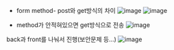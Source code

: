 + form method- post와 get방식의 차이
![image](https://github.com/tnduf6864/TIL/assets/66365553/88895e87-cd42-446d-83c6-34a3a7a86071)
![image](https://github.com/tnduf6864/TIL/assets/66365553/bb41f043-7641-4b7e-a03b-23c9eafc06d1)


+ method가 안적혀있으면 get방식으로 전송
![image](https://github.com/tnduf6864/TIL/assets/66365553/0ad2a917-d3e6-4ae1-9d4c-31aa1aff0ea8)

back과 front를 나눠서 진행(보안문제 등...)
![image](https://github.com/tnduf6864/TIL/assets/66365553/e32cf882-0cdc-40ff-8655-37fd567eb19b)
